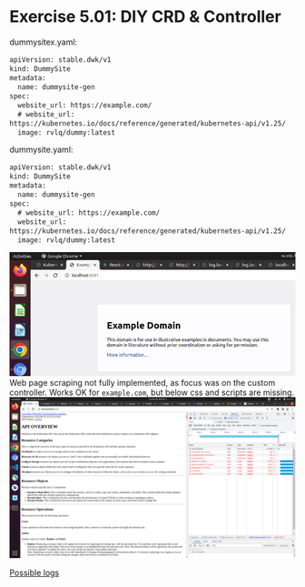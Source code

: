 # Exercise 5.01: DIY CRD & Controller

dummysitex.yaml:
```
apiVersion: stable.dwk/v1
kind: DummySite
metadata:
  name: dummysite-gen
spec:
  website_url: https://example.com/
  # website_url: https://kubernetes.io/docs/reference/generated/kubernetes-api/v1.25/
  image: rvlq/dummy:latest
```

dummysite.yaml:
```
apiVersion: stable.dwk/v1
kind: DummySite
metadata:
  name: dummysite-gen
spec:
  # website_url: https://example.com/
  website_url: https://kubernetes.io/docs/reference/generated/kubernetes-api/v1.25/
  image: rvlq/dummy:latest
```

![Screenshot example.com](ScreenshoExampleCom.png)
Web page scraping not fully implemented, as focus was on the custom controller. Works OK for `example.com`, but below css and scripts are missing.
![Screenshot](Screensho.png)

[Possible logs](e501.txt)
